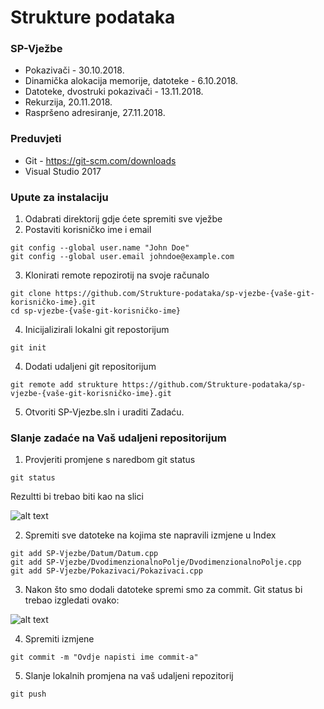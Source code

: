 # Strukture podataka #

### SP-Vježbe ###

* Pokazivači - 30.10.2018.
* Dinamička alokacija memorije, datoteke - 6.10.2018.
* Datoteke, dvostruki pokazivači - 13.11.2018.
* Rekurzija, 20.11.2018. 
* Raspršeno adresiranje, 27.11.2018.

### Preduvjeti ###
- Git - https://git-scm.com/downloads
- Visual Studio 2017

### Upute za instalaciju ###

1. Odabrati direktorij gdje ćete spremiti sve vježbe
2. Postaviti korisničko ime i email
```
git config --global user.name "John Doe"
git config --global user.email johndoe@example.com
```
3. Klonirati remote repozirotij na svoje računalo
```
git clone https://github.com/Strukture-podataka/sp-vjezbe-{vaše-git-korisničko-ime}.git
cd sp-vjezbe-{vaše-git-korisničko-ime}
```
4. Inicijalizirali lokalni git repostorijum
```
git init
```
4. Dodati udaljeni git repositorijum
```
git remote add strukture https://github.com/Strukture-podataka/sp-vjezbe-{vaše-git-korisničko-ime}.git
```
5. Otvoriti SP-Vjezbe.sln i uraditi Zadaću.

### Slanje zadaće na Vaš udaljeni repositorijum
1. Provjeriti promjene s naredbom git status
```
git status
```
Rezultti bi trebao biti kao na slici

![alt text](https://raw.githubusercontent.com/fsr-sp/sp-vjezbe/master/images/git_status.png)

2. Spremiti sve datoteke na kojima ste napravili izmjene u Index
```
git add SP-Vjezbe/Datum/Datum.cpp
git add SP-Vjezbe/DvodimenzionalnoPolje/DvodimenzionalnoPolje.cpp
git add SP-Vjezbe/Pokazivaci/Pokazivaci.cpp
```
3. Nakon što smo dodali datoteke spremi smo za commit. Git status bi trebao izgledati ovako:

![alt text](https://raw.githubusercontent.com/fsr-sp/sp-vjezbe/master/images/git_added.png)

4. Spremiti izmjene
```
git commit -m "Ovdje napisti ime commit-a"
```

5. Slanje lokalnih promjena na vaš udaljeni repozitorij

```
git push
```


